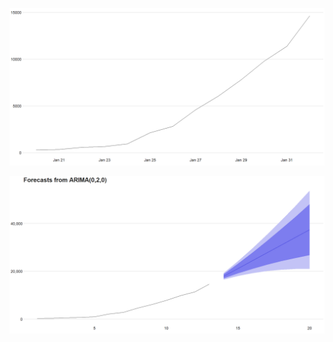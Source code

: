 ![](README_files/figure-markdown_strict/unnamed-chunk-3-1.png)

![](README_files/figure-markdown_strict/unnamed-chunk-5-1.png)
